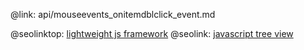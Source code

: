 @link: api/mouseevents_onitemdblclick_event.md

@seolinktop: [lightweight js framework](https://webix.com)
@seolink: [javascript tree view](https://webix.com/widget/tree/)